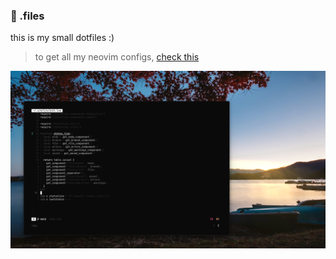 ### 📁 .files

this is my small dotfiles :)
> to get all my neovim configs, [check this](https://github.com/gabsdotco/init.lua)

![preview](/.github/docs/preview.png)
